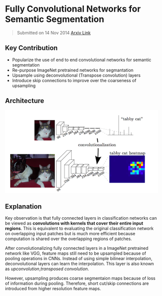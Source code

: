 # Fully Convolutional Networks for Semantic Segmentation
> Submitted on 14 Nov 2014
  [Arxiv Link](https://arxiv.org/abs/1411.4038)

## Key Contribution
- Popularize the use of end to end convolutional networks for semantic segmentation
- Re-purpose ImageNet pretrained networks for segmantation
- Upsample using deconvolutional (Transpose convolution) layers
- Introduce skip connections to improve over the coarseness of upsampling

## Architecture
![Fully connected layers as a convolution](images/fcn_architecture.png)

## Explanation
Key observation is that fully connected layers in classification networks can be viewed as **convolutions with kernels that cover their entire input regions**. This is equivalent to evaluating the original classification network on overlapping input patches but is much more efficient because computation is shared over the overlapping regions of patches.

After convolutionalizing fully connected layers in a ImageNet pretrained network like VGG, feature maps still need to be upsampled because of pooling operations in CNNs. Instead of using simple bilinear interpolation, deconvolutional layers can learn the interpolation. This layer is also known as *upconvolution*,*transposed convolution*.

However, upsampling produces coarse segmentaion maps because of loss of information during pooling. Therefore, short cut/skip connections are introduced from higher resolution feature maps.